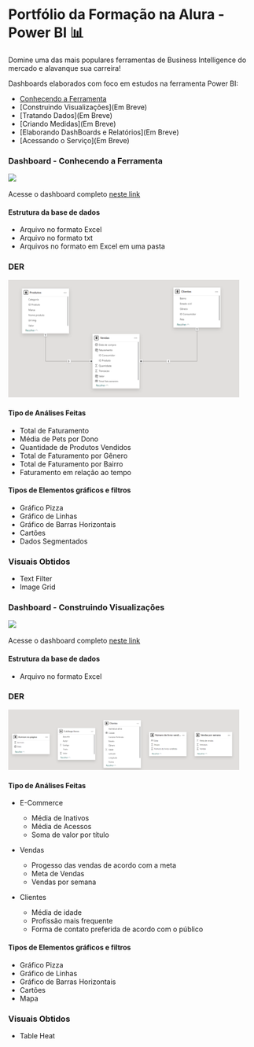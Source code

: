 # Portfólio da Formação na Alura - Power BI 📊
Domine uma das mais populares ferramentas de Business Intelligence do mercado e alavanque sua carreira! 

Dashboards elaborados com foco em estudos na ferramenta Power BI:

- [Conhecendo a Ferramenta](https://github.com/heitordeve/Curso-PowerBI-Alura/tree/main/1.Conhecendo%20a%20Ferramenta)
- [Construindo Visualizações](Em Breve)
- [Tratando Dados](Em Breve)
- [Criando Medidas](Em Breve)
- [Elaborando DashBoards e Relatórios](Em Breve)
- [Acessando o Serviço](Em Breve)

### Dashboard - Conhecendo a Ferramenta

<p>
    <img width="470" src="to_readme/conhecendo-a-ferrramenta.gif">
</p>

Acesse o dashboard completo [neste link](https://app.powerbi.com/view?r=eyJrIjoiYjc3N2YxMWItZGFiOS00Y2JiLWI2NjMtM2ZiZmM5OTQwOWU5IiwidCI6ImE5OWQ0NzdiLTg5OGQtNDEyYS1iZTQyLTJlMWFkN2ZiYmYyYyJ9)

#### Estrutura da base de dados

- Arquivo no formato Excel
- Arquivo no formato txt
- Arquivos no formato em Excel em uma pasta

### DER
<p>
    <img width="470" src="to_readme/DER-conhecendo-a-ferramenta.png">
</p>

#### Tipo de Análises Feitas

- Total de Faturamento
- Média de Pets por Dono
- Quantidade de Produtos Vendidos
- Total de Faturamento por Gênero
- Total de Faturamento por Bairro
- Faturamento em relação ao tempo

#### Tipos de Elementos gráficos e filtros

- Gráfico Pizza
- Gráfico de Linhas
- Gráfico de Barras Horizontais
- Cartões
- Dados Segmentados

### Visuais Obtidos
- Text Filter
- Image Grid

### Dashboard - Construindo Visualizações

<p>
    <img width="470" src="to_readme/construindo-visualizacoes.gif">
</p>

Acesse o dashboard completo [neste link](https://app.powerbi.com/view?r=eyJrIjoiMmExNjc5ZmItOGYyOC00ZWI0LTk4YWEtNWRhZDhkZTZiYTAzIiwidCI6ImE5OWQ0NzdiLTg5OGQtNDEyYS1iZTQyLTJlMWFkN2ZiYmYyYyJ9)

#### Estrutura da base de dados

- Arquivo no formato Excel

### DER
<p>
    <img width="470" src="to_readme/DER-construindo-visualizacoes.png">
</p>

#### Tipo de Análises Feitas

- E-Commerce

    - Média de Inativos
    - Média de Acessos
    - Soma de valor por título

- Vendas
    - Progesso das vendas de acordo com a meta
    - Meta de Vendas
    - Vendas por semana

- Clientes
    - Média de idade
    - Profissão mais frequente
    - Forma de contato preferida de acordo com o público

#### Tipos de Elementos gráficos e filtros

- Gráfico Pizza
- Gráfico de Linhas
- Gráfico de Barras Horizontais
- Cartões
- Mapa

### Visuais Obtidos
- Table Heat


